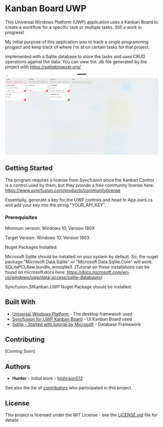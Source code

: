 # Kanban Board UWP

This Universal Windows Platform (UWP) application uses a Kanban Board to create a workflow for a specific task or multiple tasks. Still a work in progress!

My initial purpose of this application was to track a single programming progject and keep track of where I'm at on certain tasks 
for that project.  

Implemented with a Sqlite database to store the tasks and uses CRUD operations against the data. You can view the .db file generated by the project with https://sqlitebrowser.org/

![Image of Program](KanbanBoardUWP/Images/KanbanBoard.PNG)

## Getting Started

The program requires a license from Syncfusion since the Kanban Control is a control used by them, but they provide a free community license here: https://www.syncfusion.com/products/communitylicense

Essentially, generate a key for the UWP controls and head to App.xaml.cs and add your key into the string "YOUR_API_KEY". 

### Prerequisites

Minimum version: Windows 10, Version 1809

Target Version: Windows 10, Version 1903

Nuget Packages Installed:

Microsoft Sqlite should be installed on your system by default. So, the nuget package "Microsoft.Data.Sqlite" or "Microsoft.Data.Sqlite.Core" will
work. SQLitePCLRaw.bundle_winsqlite3. (Tutorial on these installations can be found on microsoft docs here: https://docs.microsoft.com/en-us/windows/uwp/data-access/sqlite-databases)

Syncfusion.SfKanban.UWP Nuget Package should be installed.

## Built With

* [Universal Windows Platform](https://developer.microsoft.com/en-us/windows/apps) - The desktop framework used
* [Syncfusion for UWP Kanban Board](https://www.syncfusion.com/uwp-ui-controls/kanban-board) - UI Kanban Board used
* [Sqlite - Started with tutorial by Microsoft](https://docs.microsoft.com/en-us/windows/uwp/data-access/sqlite-databases) - Database Framework 

## Contributing

[Coming Soon]

## Authors

* **Hunter** - *Initial work* - [hjohnson012](https://github.com/hjohnson012)

See also the list of [contributors](https://github.com/hjohnson12/KanbanBoardUWP/graphs/contributors) who participated in this project.

## License

This project is licensed under the MIT License - see the [LICENSE.md](LICENSE.md) file for details
